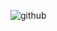 ![github](https://img.shields.io/badge/Discord-000000?style=for-the-badge&logo=Discord&logoColor=white)
